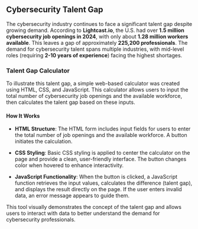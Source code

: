 ## Cybersecurity Talent Gap

The cybersecurity industry continues to face a significant talent gap despite growing demand. According to **Lightcast.io**, the U.S. had over **1.5 million cybersecurity job openings in 2024**, with only about **1.28 million workers available**. This leaves a gap of approximately **225,200 professionals**. The demand for cybersecurity talent spans multiple industries, with mid-level roles (requiring **2-10 years of experience**) facing the highest shortages.

### Talent Gap Calculator

To illustrate this talent gap, a simple web-based calculator was created using HTML, CSS, and JavaScript. This calculator allows users to input the total number of cybersecurity job openings and the available workforce, then calculates the talent gap based on these inputs.

#### How It Works

- **HTML Structure**: The HTML form includes input fields for users to enter the total number of job openings and the available workforce. A button initiates the calculation.

- **CSS Styling**: Basic CSS styling is applied to center the calculator on the page and provide a clean, user-friendly interface. The button changes color when hovered to enhance interactivity.

- **JavaScript Functionality**: When the button is clicked, a JavaScript function retrieves the input values, calculates the difference (talent gap), and displays the result directly on the page. If the user enters invalid data, an error message appears to guide them.

This tool visually demonstrates the concept of the talent gap and allows users to interact with data to better understand the demand for cybersecurity professionals.
